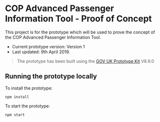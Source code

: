 # COP Advanced Passenger Information Tool - Proof of Concept

This project is for the prototype which will be used to prove the concept of the COP Advanced Passenger Information Tool. 

- Current prototype version: Version 1
- Last updated: 9th April 2019.

>The prototype has been built using the [GOV UK Prototype Kit](https://govuk-prototype-kit.herokuapp.com/docs) V8.9.0

## Running the prototype locally

To install the prototype:

```
npm install
```

To start the prototype:

```
npm start
```

